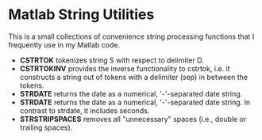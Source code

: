 # Matlab String Utilities

This is a small collections of convenience string processing functions that I frequently use in my Matlab code.

* **CSTRTOK** tokenizes string S with respect to delimiter D.
* **CSTRTOKINV** provides the inverse functionality to cstrtok, i.e. it constructs a string out of tokens with a delimiter (sep) in between the tokens.
* **STRDATE** returns the date as a numerical, '-'-separated date string.
* **STRDATE** returns the date as a numerical, '-'-separated date string. In contrast to strdate, it includes seconds.
* **STRSTRIPSPACES** removes all "unnecessary" spaces (i.e., double or trailing spaces).
